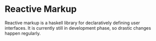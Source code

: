 # Reactive Markup

Reactive markup is a haskell library for declaratively defining user interfaces. It is currently still in development phase, so drastic changes happen regularly. 

